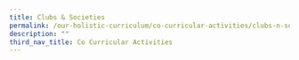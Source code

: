 ```yaml
---
title: Clubs & Societies
permalink: /our-holistic-curriculum/co-curricular-activities/clubs-n-societies/entrepreneur-club
description: ""
third_nav_title: Co Curricular Activities
---
```

